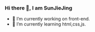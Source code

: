 ### Hi there 👋, I am SunJieJing

- 🔭 I’m currently working on front-end.
- 🌱 I’m currently learning html,css,js.

<!--
- 👯 I’m looking to collaborate on ...
- 🤔 I’m looking for help with ...
- 💬 Ask me about ...
- 📫 How to reach me: ...
- 😄 Pronouns: ...
- ⚡ Fun fact: ...
-->